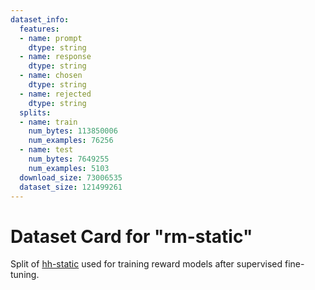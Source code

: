```yaml
---
dataset_info:
  features:
  - name: prompt
    dtype: string
  - name: response
    dtype: string
  - name: chosen
    dtype: string
  - name: rejected
    dtype: string
  splits:
  - name: train
    num_bytes: 113850006
    num_examples: 76256
  - name: test
    num_bytes: 7649255
    num_examples: 5103
  download_size: 73006535
  dataset_size: 121499261
---
```

# Dataset Card for "rm-static"

Split of [hh-static](https://huggingface.co/datasets/Dahoas/static-hh) used for training reward models after supervised fine-tuning.